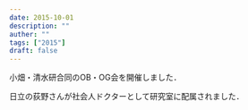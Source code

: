 ```yaml
---
date: 2015-10-01
description: ""
auther: ""
tags: ["2015"]
draft: false
---
```

小畑・清水研合同のOB・OG会を開催しました．

日立の荻野さんが社会人ドクターとして研究室に配属されました．
